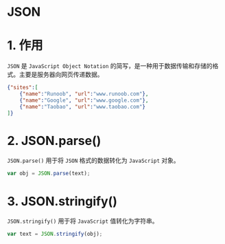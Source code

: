 # JSON

# 1. 作用
`JSON` 是 `JavaScript Object Notation` 的简写，是一种用于数据传输和存储的格式。主要是服务器向网页传递数据。

```json
{"sites":[
    {"name":"Runoob", "url":"www.runoob.com"}, 
    {"name":"Google", "url":"www.google.com"},
    {"name":"Taobao", "url":"www.taobao.com"}
]}
```

# 2. JSON.parse()
`JSON.parse()` 用于将 `JSON` 格式的数据转化为 `JavaScript` 对象。

```js
var obj = JSON.parse(text);
```

# 3. JSON.stringify()
`JSON.stringify()` 用于将 `JavaScript` 值转化为字符串。

```js
var text = JSON.stringify(obj);
```